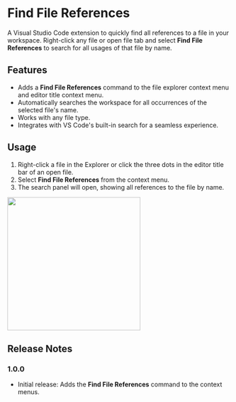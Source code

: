 # Find File References

A Visual Studio Code extension to quickly find all references to a file in your workspace. Right-click any file or open file tab and select **Find File References** to search for all usages of that file by name.

## Features

- Adds a **Find File References** command to the file explorer context menu and editor title context menu.
- Automatically searches the workspace for all occurrences of the selected file's name.
- Works with any file type.
- Integrates with VS Code's built-in search for a seamless experience.

## Usage

1. Right-click a file in the Explorer or click the three dots in the editor title bar of an open file.
2. Select **Find File References** from the context menu.
3. The search panel will open, showing all references to the file by name.

[<img src="https://github.com/chitza/vscode-find-file-references/raw/main/aseets/recording.gif" width="300"/>](recording.gif)

## Release Notes

### 1.0.0

- Initial release: Adds the **Find File References** command to the context menus.
